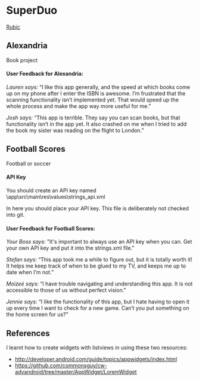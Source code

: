 # SuperDuo

<a href="https://docs.google.com/document/d/1jKnb7xLcdBZl1cmVYRVkX_fkpUzmUmKtrazhpfJx-zk/pub?embedded=true">Rubic</a>

## Alexandria

Book project

#### User Feedback for Alexandria:

*Lauren says:*
“I like this app generally, and the speed at which books come up on my phone after I enter the ISBN is awesome. I’m frustrated that the scanning functionality isn’t implemented yet. That would speed up the whole process and make the app way more useful for me.”

*Josh says:*
“This app is terrible. They say you can scan books, but that functionality isn’t in the app yet. It also crashed on me when I tried to add the book my sister was reading on the flight to London.”

## Football Scores

Football or soccer

#### API Key
You should create an API key named \app\src\main\res\values\strings_api.xml

In here you should place your API key. This file is deliberately not checked into git.


#### User Feedback for Football Scores:

*Your Boss says:*
"It's important to always use an API key when you can. Get your own API key and put it into the strings.xml file."

*Stefan says:*
“This app took me a while to figure out, but it is totally worth it! It helps me keep track of when to be glued to my TV, and keeps me up to date when I’m not.”

*Moizeé says:*
“I have trouble navigating and understanding this app. It is not accessible to those of us without perfect vision."

*Jennie says:*
“I like the functionality of this app, but I hate having to open it up every time I want to check for a new game. Can’t you put something on the home screen for us?”

## References 

I learnt how to create widgets with listviews in using these two resources:
- http://developer.android.com/guide/topics/appwidgets/index.html
- https://github.com/commonsguy/cw-advandroid/tree/master/AppWidget/LoremWidget
